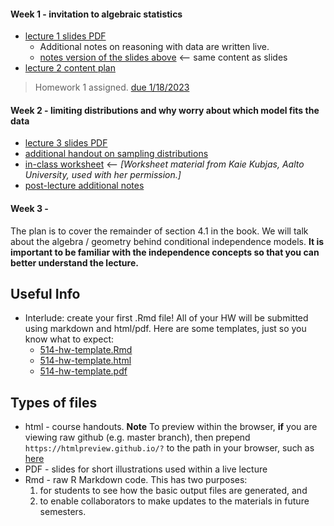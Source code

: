 #### Week 1 - invitation to algebraic statistics 

* [lecture 1 slides PDF](lecture1.pdf)
    * Additional notes on reasoning with data are written live. 
    * [notes version of the slides above](lecture1handout.html) <-- same content as slides
 * [lecture 2 content plan](lecture2.html)
 
> Homework 1 assigned. [due 1/18/2023](hw1.pdf)
    
#### Week 2 - limiting distributions and why worry about which model fits the data

* [lecture 3 slides PDF](lecture3.pdf) 
* [additional handout on sampling distributions](lecture3-additionalhandout-563-SamplingDistributions.html)
* [in-class worksheet](ws1.pdf)  <-- *[Worksheet material from Kaie Kubjas, Aalto University, used with her permission.]*
* [post-lecture additional notes](lecture3-additionalhandout-marginalizing.html) 

#### Week 3 - 

The plan is to cover the remainder of section 4.1 in the book. We will talk about the algebra / geometry behind conditional independence models.
**It is important to be familiar with the independence concepts so that you can better understand the lecture.**

## Useful Info 
    
* Interlude: create your first .Rmd file!   All of your HW will be submitted using markdown and html/pdf. Here are some templates, just so you know what to expect:
    * [514-hw-template.Rmd](https://github.com/Sondzus/StatsAnalytics/blob/master/514-hw-template.Rmd)
    * [514-hw-template.html](https://htmlpreview.github.io/?https://github.com/Sondzus/StatsAnalytics/blob/master/514-hw-template.html)
    * [514-hw-template.pdf](https://github.com/Sondzus/StatsAnalytics/blob/master/514-hw-template.pdf)



## Types of files

* html - course handouts. **Note** To preview within the browser, **if** you are viewing raw github (e.g. master branch), then  prepend `https://htmlpreview.github.io/?` to the path in your browser, such as [here](https://htmlpreview.github.io/?https://github.com/Sondzus/StatsAnalytics/blob/master/514-1.1-handout-DescriptiveStatistics.html) 
* PDF - slides for short illustrations used within a live lecture
* Rmd - raw R Markdown code. This has two purposes: 
	1) for students to see how the basic output files are generated, and 
	2) to enable collaborators to make updates to the materials in future semesters. 

